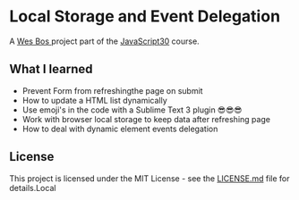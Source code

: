 # Local Storage and Event Delegation

A [Wes Bos ](http://wesbos.com/) project part of the [JavaScript30](https://javascript30.com/) course.

## What I learned

* Prevent Form from refreshingthe page on submit
* How to update a HTML list dynamically
* Use emoji's in the code with a Sublime Text 3 plugin 😎😎😎
* Work with browser local storage to keep data after refreshing page
* How to deal with dynamic element events delegation

## License

This project is licensed under the MIT License - see the [LICENSE.md](LICENSE.md) file for details.Local 